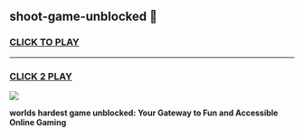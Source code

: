 
## shoot-game-unblocked 👋
<h3>
<a href="https://premium.freeplayer.one?title=shoot-game-unblocked&ref=14F">CLICK TO PLAY</a></h3>
<hr>

<h3>
<a href="https://premium.freeplayer.one?title=shoot-game-unblocked&ref=14F">CLICK 2 PLAY</a>
  
</h3>

<a href="https://premium.freeplayer.one?title=shoot-game-unblocked&ref=12F/"><img src="https://clearcache.store/games.png"></a>


**worlds hardest game unblocked: Your Gateway to Fun and Accessible Online Gaming**
